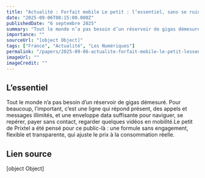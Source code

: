 ```yaml
---
title: "Actualité : Forfait mobile Le petit : l’essentiel, sans se ruiner"
date: "2025-09-06T08:15:00.000Z"
publishedDate: "6 septembre 2025"
summary: "Tout le monde n’a pas besoin d’un réservoir de gigas démesuré. Pour beaucoup, l’important, c’est une ligne qui répond présent, des appels et messages illimités, et une enveloppe data suffisante pour naviguer, se repérer, payer sans contact, regarder quelques vidéos en mobilité.Le petit de Prixtel a été pensé pour ce public-là : une formule sans engagement, flexible et transparente, qui ajuste le prix à la consommation réelle."
importance: ""
sourceUrl: "[object Object]"
tags: ["France", "Actualité", "Les Numériques"]
permalink: "/papers/2025-09-06-actualite-forfait-mobile-le-petit-lessentiel-sans-se-ruiner"
imageUrl: ""
imageCredit: ""
---
```


## L’essentiel

Tout le monde n’a pas besoin d’un réservoir de gigas démesuré. Pour beaucoup, l’important, c’est une ligne qui répond présent, des appels et messages illimités, et une enveloppe data suffisante pour naviguer, se repérer, payer sans contact, regarder quelques vidéos en mobilité.Le petit de Prixtel a été pensé pour ce public-là : une formule sans engagement, flexible et transparente, qui ajuste le prix à la consommation réelle.

## Lien source

[object Object]
